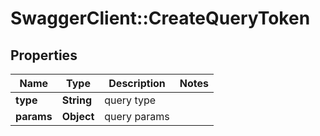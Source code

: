 # SwaggerClient::CreateQueryToken

## Properties
Name | Type | Description | Notes
------------ | ------------- | ------------- | -------------
**type** | **String** | query type | 
**params** | **Object** | query params | 


